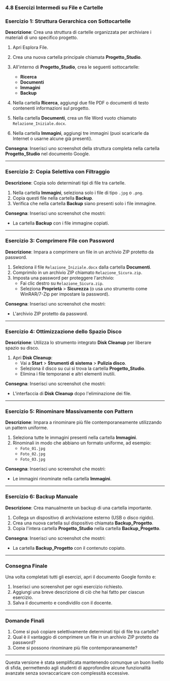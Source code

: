 ### **4.8 Esercizi Intermedi su File e Cartelle**
### **Esercizio 1: Struttura Gerarchica con Sottocartelle**

**Descrizione**: Crea una struttura di cartelle organizzata per archiviare i materiali di uno specifico progetto.

1. Apri Esplora File.
2. Crea una nuova cartella principale chiamata **Progetto_Studio**.
3. All'interno di **Progetto_Studio**, crea le seguenti sottocartelle:
   - **Ricerca**
   - **Documenti**
   - **Immagini**
   - **Backup**

4. Nella cartella **Ricerca**, aggiungi due file PDF o documenti di testo contenenti informazioni sul progetto.
5. Nella cartella **Documenti**, crea un file Word vuoto chiamato `Relazione_Iniziale.docx`.
6. Nella cartella **Immagini**, aggiungi tre immagini (puoi scaricarle da Internet o usarne alcune già presenti).

**Consegna**: Inserisci uno screenshot della struttura completa nella cartella **Progetto_Studio** nel documento Google.

---

### **Esercizio 2: Copia Selettiva con Filtraggio**

**Descrizione**: Copia solo determinati tipi di file tra cartelle.

1. Nella cartella **Immagini**, seleziona solo i file di tipo `.jpg` o `.png`.
2. Copia questi file nella cartella **Backup**.
3. Verifica che nella cartella **Backup** siano presenti solo i file immagine.

**Consegna**: Inserisci uno screenshot che mostri:
- La cartella **Backup** con i file immagine copiati.

---

### **Esercizio 3: Comprimere File con Password**

**Descrizione**: Impara a comprimere un file in un archivio ZIP protetto da password.

1. Seleziona il file `Relazione_Iniziale.docx` dalla cartella **Documenti**.
2. Comprimilo in un archivio ZIP chiamato `Relazione_Sicura.zip`.
3. Imposta una password per proteggere l'archivio:
   - Fai clic destro su `Relazione_Sicura.zip`.
   - Seleziona **Proprietà** > **Sicurezza** (o usa uno strumento come WinRAR/7-Zip per impostare la password).

**Consegna**: Inserisci uno screenshot che mostri:
- L'archivio ZIP protetto da password.

---

### **Esercizio 4: Ottimizzazione dello Spazio Disco**

**Descrizione**: Utilizza lo strumento integrato **Disk Cleanup** per liberare spazio su disco.

1. Apri **Disk Cleanup**:
   - Vai a **Start** > **Strumenti di sistema** > **Pulizia disco**.
   - Seleziona il disco su cui si trova la cartella **Progetto_Studio**.
   - Elimina i file temporanei e altri elementi inutili.

**Consegna**: Inserisci uno screenshot che mostri:
- L'interfaccia di **Disk Cleanup** dopo l'eliminazione dei file.

---

### **Esercizio 5: Rinominare Massivamente con Pattern**

**Descrizione**: Impara a rinominare più file contemporaneamente utilizzando un pattern uniforme.

1. Seleziona tutte le immagini presenti nella cartella **Immagini**.
2. Rinominali in modo che abbiano un formato uniforme, ad esempio:
   - `Foto_01.jpg`
   - `Foto_02.jpg`
   - `Foto_03.jpg`

**Consegna**: Inserisci uno screenshot che mostri:
- Le immagini rinominate nella cartella **Immagini**.

---

### **Esercizio 6: Backup Manuale**

**Descrizione**: Crea manualmente un backup di una cartella importante.

1. Collega un dispositivo di archiviazione esterno (USB o disco rigido).
2. Crea una nuova cartella sul dispositivo chiamata **Backup_Progetto**.
3. Copia l'intera cartella **Progetto_Studio** nella cartella **Backup_Progetto**.

**Consegna**: Inserisci uno screenshot che mostri:
- La cartella **Backup_Progetto** con il contenuto copiato.

---

### **Consegna Finale**

Una volta completati tutti gli esercizi, apri il documento Google fornito e:
1. Inserisci uno screenshot per ogni esercizio richiesto.
2. Aggiungi una breve descrizione di ciò che hai fatto per ciascun esercizio.
3. Salva il documento e condividilo con il docente.

---

### **Domande Finali**
1. Come si può copiare selettivamente determinati tipi di file tra cartelle?
2. Qual è il vantaggio di comprimere un file in un archivio ZIP protetto da password?
3. Come si possono rinominare più file contemporaneamente? 

---

Questa versione è stata semplificata mantenendo comunque un buon livello di sfida, permettendo agli studenti di approfondire alcune funzionalità avanzate senza sovraccaricare con complessità eccessive.